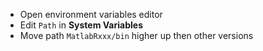 - Open environment variables editor
- Edit `Path` in **System Variables**
- Move path `MatlabRxxx/bin` higher up then other versions